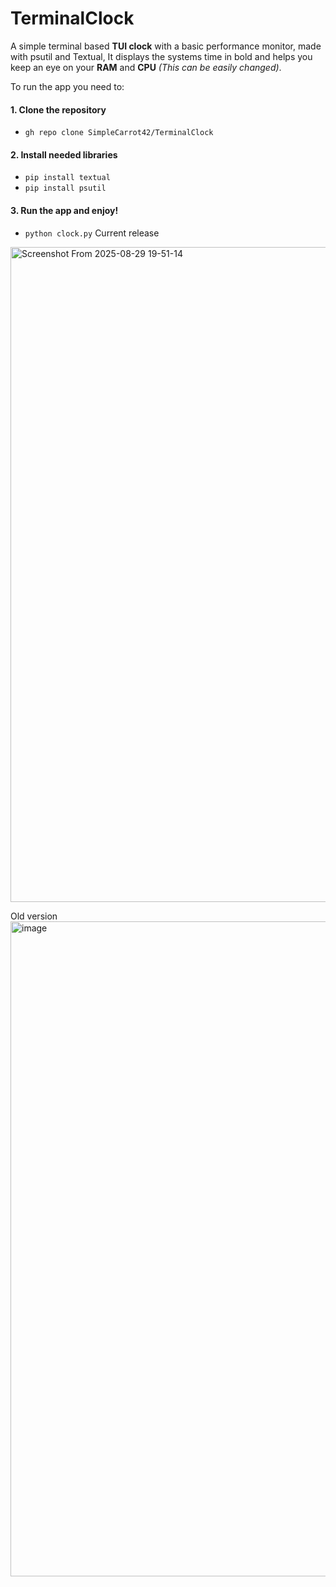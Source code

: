 # TerminalClock
A simple terminal based **TUI clock** with a basic performance monitor, made with psutil and Textual, It displays the systems time in bold and helps you keep an eye on your **RAM** and **CPU** *(This can be easily changed)*.

To run the app you need to:
#### 1. Clone the repository
 - `gh repo clone SimpleCarrot42/TerminalClock`

#### 2. Install needed libraries
 - `pip install textual`
 - `pip install psutil`

#### 3. Run the app and enjoy!
 - `python clock.py`
Current release
<img width="1920" height="1048" alt="Screenshot From 2025-08-29 19-51-14" src="https://github.com/user-attachments/assets/46cdd18c-dd0c-4b0f-a1c4-4f40d4e0ee18" />

Old version
<img width="1920" height="1048" alt="image" src="https://github.com/user-attachments/assets/f45e895d-c156-4b47-9890-5b0b403f923d" />

